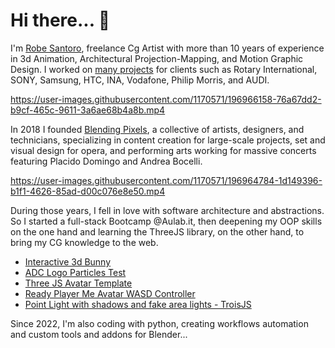 # Hi there... 👋

I'm [Robe Santoro](https://linktr.ee/robesantoro), freelance Cg Artist with more than 10 years of experience in 3d Animation, Architectural Projection-Mapping, and Motion Graphic Design. I worked on [many projects](https://vimeo.com/robesantoro/videos) for clients such as Rotary International, SONY, Samsung,  HTC, INA, Vodafone, Philip Morris, and AUDI.

https://user-images.githubusercontent.com/1170571/196966158-76a67dd2-b9cf-465c-9611-3a6ae68b4a8b.mp4

In 2018 I founded [Blending Pixels](https://www.blendingpixels.com/), a collective of artists, designers, and technicians, specializing in content creation for large-scale projects, set and visual design for opera, and performing arts working for massive concerts featuring Placido Domingo and Andrea Bocelli.

https://user-images.githubusercontent.com/1170571/196964784-1d149396-b1f1-4626-85ad-d00c076e8e50.mp4

During those years, I fell in love with software architecture and abstractions. So I started a full-stack Bootcamp @Aulab.it, then deepening my OOP skills on the one hand and learning the ThreeJS library, on the other hand, to bring my CG knowledge to the web.

- [Interactive 3d Bunny](https://interactive-3d-bunny.vercel.app/)
- [ADC Logo Particles Test](https://apulia-digital-center-3d-logo.vercel.app/)
- [Three JS Avatar Template](https://vite-three-js-avatar-template.vercel.app/)
- [Ready Player Me Avatar WASD Controller](https://three-js-avatar-controller.vercel.app/)
- [Point Light with shadows and fake area lights - TroisJS](https://iad-demo-troisjs-e4gh7mxrk-robesantoro.vercel.app/)

Since 2022, I'm also coding with python, creating workflows automation and custom tools and addons for Blender...
